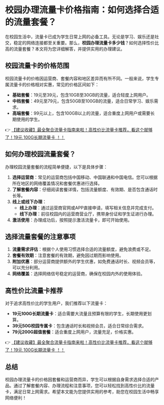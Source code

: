# 校园办理流量卡价格指南：如何选择合适的流量套餐？

在校园生活中，流量卡已成为学生日常上网的必备工具。无论是学习、娱乐还是社交，稳定的网络连接都至关重要。那么，**校园办理流量卡多少钱**？如何选择性价比高的流量套餐？本文将为您详细解答，并提供实用的办理建议。

## 校园流量卡的价格范围

校园流量卡的价格因运营商、套餐内容和地区差异而有所不同。一般来说，学生专属流量卡的价格相对实惠，常见的价格区间如下：

- **基础套餐**：19元至39元，包含10GB至30GB的流量，适合轻度上网用户。
- **中档套餐**：49元至79元，包含50GB至100GB的流量，适合日常学习、娱乐需求。
- **高端套餐**：99元以上，包含100GB以上的流量，适合重度上网用户或需要长期使用的学生。

👉 [【建议收藏】最全聚合流量卡指南来啦！高性价比流量卡推荐，看这个就够了！19元 100G长期流量卡 ！！](https://bit.ly/Liuliangka)

## 如何办理校园流量套餐？

办理校园流量套餐的流程简单便捷，以下是具体步骤：

1. **选择运营商**：常见的运营商包括中国移动、中国联通和中国电信。您可以根据所在地区的网络覆盖情况和套餐优惠进行选择。
2. **了解套餐内容**：仔细阅读套餐详情，包括流量额度、有效期、是否包含通话时长等。
3. **线上或线下办理**：
   - **线上办理**：通过运营商官网或APP直接申请，填写相关信息并完成支付。
   - **线下办理**：前往校园内的运营商营业厅，携带身份证和学生证进行办理。
4. **激活使用**：办理成功后，按照提示激活流量卡，即可开始使用。

## 选择流量套餐的注意事项

1. **流量需求评估**：根据个人使用习惯选择合适的流量额度，避免浪费或不足。
2. **套餐有效期**：注意套餐的有效期，避免因过期而影响使用。
3. **附加优惠**：部分运营商提供额外的学生优惠，如免费通话时长、视频会员等，可以充分利用。
4. **网络覆盖**：选择网络信号稳定的运营商，确保在校园内外的使用体验。

## 高性价比流量卡推荐

对于追求高性价比的学生用户，我们推荐以下流量卡：

- **19元100G长期流量卡**：适合需要大流量且预算有限的学生，长期使用更划算。
- **39元50G校园专属卡**：包含通话时长和视频会员，适合日常综合需求。
- **79元200G超值套餐**：适合重度上网用户，流量充足，价格实惠。

👉 [【建议收藏】最全聚合流量卡指南来啦！高性价比流量卡推荐，看这个就够了！19元 100G长期流量卡 ！！](https://bit.ly/Liuliangka)

## 总结

校园办理流量卡的价格因套餐和运营商而异，学生可以根据自身需求选择合适的产品。通过了解套餐内容、办理流程和注意事项，您可以轻松找到高性价比的流量卡，满足日常上网需求。希望本文能为您提供实用的参考，助您在校园生活中畅享网络便利！